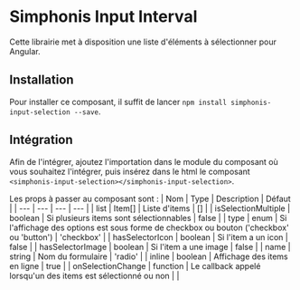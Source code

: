 # Simphonis Input Interval

Cette librairie met à disposition une liste d'éléments à sélectionner pour Angular.

## Installation

Pour installer ce composant, il suffit de lancer `npm install simphonis-input-selection --save`.

## Intégration

Afin de l'intégrer, ajoutez l'importation dans le module du composant où vous souhaitez l'intégrer, puis insérez dans le html le composant `<simphonis-input-selection></simphonis-input-selection>`. 

Les props à passer au composant sont : 
| Nom | Type | Description | Défaut |
| --- | --- | --- | --- |
| list | Item[] | Liste d'items | [] |
| isSelectionMultiple | boolean | Si plusieurs items sont sélectionnables | false |
| type | enum | Si l'affichage des options est sous forme de checkbox ou bouton ('checkbox' ou 'button') | 'checkbox' |
| hasSelectorIcon | boolean | Si l'item a un icon | false |
| hasSelectorImage | boolean | Si l'item a une image | false |
| name | string | Nom du formulaire | 'radio' |
| inline | boolean | Affichage des items en ligne | true |
| onSelectionChange | function | Le callback appelé lorsqu'un des items est sélectionné ou non |  |
